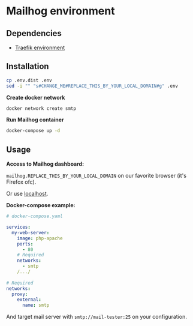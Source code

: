 # Mailhog environment

## Dependencies

- [Traefik environment](https://github.com/atomatis/traefik-env)

## Installation

```bash
cp .env.dist .env
sed -i "" "s#CHANGE_ME#REPLACE_THIS_BY_YOUR_LOCAL_DOMAIN#g" .env
```

**Create docker network**
```bash
docker network create smtp
```

**Run Mailhog container**

```bash
docker-compose up -d
```

## Usage

**Access to Mailhog dashboard:**

```mailhog.REPLACE_THIS_BY_YOUR_LOCAL_DOMAIN``` on our favorite browser (it's Firefox ofc).

Or use [localhost](localhost:8080).

**Docker-compose example:**

```yaml
# docker-compose.yaml

services:
  my-web-server:
    image: php-apache
    ports:
      - 80
    # Required
    networks:
      - smtp
    /.../
    
# Required
networks:
  proxy:
    external:
      name: smtp
```

And target mail server with ```smtp://mail-tester:25``` on your configuration.

